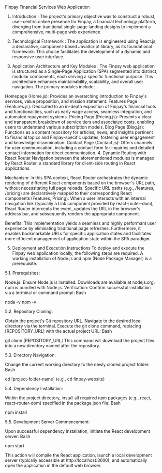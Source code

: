 Finpay Financial Services Web Application
1. Introduction : 
The project's primary objective was to construct a robust, user-centric online presence for Finpay, a financial technology platform, diverging from traditional single-page landing designs to implement a comprehensive, multi-page web experience.

2. Technological Framework : 
The application is engineered using React.js, a declarative, component-based JavaScript library, as its foundational framework. This choice facilitates the development of a dynamic and responsive user interface.

3. Application Architecture and Key Modules : 
The Finpay web application is structured as a Single-Page Application (SPA) segmented into distinct, modular components, each serving a specific functional purpose. This architecture enhances maintainability, scalability, and overall user navigation. The primary modules include:

Homepage (Home.js): Provides an overarching introduction to Finpay's services, value proposition, and mission statement.
Features Page (Features.js): Dedicated to an in-depth exposition of Finpay's financial tools and functionalities, such as early wage access, seamless integration, and automated repayment systems.
Pricing Page (Pricing.js): Presents a clear and transparent breakdown of service tiers and associated costs, enabling users to understand various subscription models.
Blog Page (Blog.js): Functions as a content repository for articles, news, and insights pertinent to financial topics and Finpay-specific updates, fostering user engagement and knowledge dissemination.
Contact Page (Contact.js): Offers channels for user communication, including a contact form for inquiries and detailed contact information for direct communication.
4. Dynamic Routing with React Router
Navigation between the aforementioned modules is managed by React Router, a standard library for client-side routing in React applications.

Mechanism:
In this SPA context, React Router orchestrates the dynamic rendering of different React components based on the browser's URL path, without necessitating full page reloads. Specific URL paths (e.g., /features, /pricing) are declaratively mapped to their corresponding React components (Features, Pricing). When a user interacts with an internal navigation link (typically a Link component provided by react-router-dom), React Router intercepts the event, updates the URL in the browser's address bar, and subsequently renders the appropriate component.

Benefits:
This implementation yields a seamless and highly performant user experience by eliminating traditional page refreshes. Furthermore, it enables bookmarkable URLs for specific application states and facilitates more efficient management of application state within the SPA paradigm.

5. Deployment and Execution Instructions
To deploy and execute the Finpay web application locally, the following steps are required. A working installation of Node.js and npm (Node Package Manager) is a prerequisite.

5.1. Prerequisites:

Node.js: Ensure Node.js is installed. Downloads are available at nodejs.org. npm is bundled with Node.js.
Verification: Confirm successful installation via a terminal or command prompt:
Bash

node -v
npm -v

5.2. Repository Cloning:

Obtain the project's Git repository URL.
Navigate to the desired local directory via the terminal.
Execute the git clone command, replacing [REPOSITORY_URL] with the actual project URL:
Bash

git clone [REPOSITORY_URL]
This command will download the project files into a new directory named after the repository.

5.3. Directory Navigation:

Change the current working directory to the newly cloned project folder:
Bash

cd [project-folder-name]
(e.g., cd finpay-website)

5.4. Dependency Installation:

Within the project directory, install all required npm packages (e.g., react, react-router-dom) specified in the package.json file:
Bash

npm install

5.5. Development Server Commencement:

Upon successful dependency installation, initiate the React development server:
Bash

npm start

This action will compile the React application, launch a local development server (typically accessible at http://localhost:3000), and automatically open the application in the default web browser.
